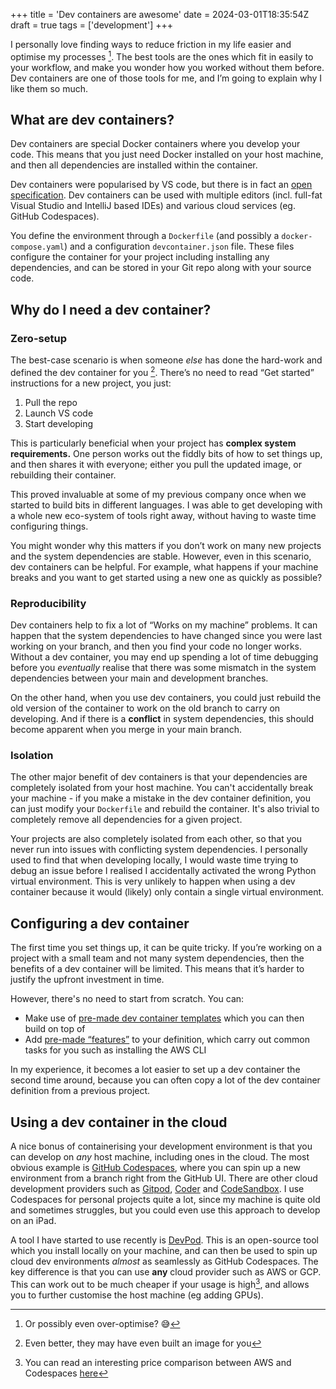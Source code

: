 +++
title = 'Dev containers are awesome'
date = 2024-03-01T18:35:54Z
draft = true
tags = ['development']
+++

I personally love finding ways to reduce friction in my life easier and optimise my processes [^1]. The best tools are the ones which fit in easily to your workflow, and make you wonder how you worked without them before. Dev containers are one of those tools for me, and I’m going to explain why I like them so much.

## What are dev containers?

Dev containers are special Docker containers where you develop your code. This means that you just need Docker installed on your host machine, and then all dependencies are installed within the container.

Dev containers were popularised by VS code, but there is in fact an [open specification](https://containers.dev/). Dev containers can be used with multiple editors (incl. full-fat Visual Studio and IntelliJ based IDEs) and various cloud services (eg. GitHub Codespaces).

You define the environment through a `Dockerfile` (and possibly a `docker-compose.yaml`) and a configuration `devcontainer.json` file. These files configure the container for your project including installing any dependencies, and can be stored in your Git repo along with your source code.

## Why do I need a dev container?

### Zero-setup

The best-case scenario is when someone _else_ has done the hard-work and defined the dev container for you [^2]. There’s no need to read “Get started” instructions for a new project, you just:

1. Pull the repo
2. Launch VS code
3. Start developing

This is particularly beneficial when your project has **complex system requirements.** One person works out the fiddly bits of how to set things up, and then shares it with everyone; either you pull the updated image, or rebuilding their container.

This proved invaluable at some of my previous company once when we started to build bits in different languages. I was able to get developing with a whole new eco-system of tools right away, without having to waste time configuring things.

You might wonder why this matters if you don’t work on many new projects and the system dependencies are stable. However, even in this scenario, dev containers can be helpful. For example, what happens if your machine breaks and you want to get started using a new one as quickly as possible?

### Reproducibility

Dev containers help to fix a lot of “Works on my machine” problems. It can happen that the system dependencies to have changed since you were last working on your branch, and then you find your code no longer works. Without a dev container, you may end up spending a lot of time debugging before you _eventually_ realise that there was some mismatch in the system dependencies between your main and development branches.

On the other hand, when you use dev containers, you could just rebuild the old version of the container to work on the old branch to carry on developing. And if there is a **conflict** in system dependencies, this should become apparent when you merge in your main branch.

### Isolation

The other major benefit of dev containers is that your dependencies are completely isolated from your host machine. You can't accidentally break your machine - if you make a mistake in the dev container definition, you can just modify your `Dockerfile` and rebuild the container. It's also trivial to completely remove all dependencies for a given project.

Your projects are also completely isolated from each other, so that you never run into issues with conflicting system dependencies. I personally used to find that when developing locally, I would waste time trying to debug an issue before I realised I accidentally activated the wrong Python virtual environment. This is very unlikely to happen when using a dev container because it would (likely) only contain a single virtual environment.

## Configuring a dev container

The first time you set things up, it can be quite tricky. If you’re working on a project with a small team and not many system dependencies, then the benefits of a dev container will be limited. This means that it’s harder to justify the upfront investment in time.

However, there's no need to start from scratch. You can:

- Make use of [pre-made dev container templates](https://containers.dev/templates) which you can then build on top of
- Add [pre-made “features”](https://containers.dev/features) to your definition, which carry out common tasks for you such as installing the AWS CLI

In my experience, it becomes a lot easier to set up a dev container the second time around, because you can often copy a lot of the dev container definition from a previous project.

## Using a dev container in the cloud

A nice bonus of containerising your development environment is that you can develop on _any_ host machine, including ones in the cloud. The most obvious example is [GitHub Codespaces](https://github.com/features/codespaces), where you can spin up a new environment from a branch right from the GitHub UI. There are other cloud development providers such as [Gitpod](https://www.gitpod.io/), [Coder](https://coder.com/) and [CodeSandbox](https://codesandbox.io/). I use Codespaces for personal projects quite a lot, since my machine is quite old and sometimes struggles, but you could even use this approach to develop on an iPad.

A tool I have started to use recently is [DevPod](https://devpod.sh/). This is an open-source tool which you install locally on your machine, and can then be used to spin up cloud dev environments _almost_ as seamlessly as GitHub Codespaces. The key difference is that you can use **any** cloud provider such as AWS or GCP. This can work out to be much cheaper if your usage is high[^3], and allows you to further customise the host machine (eg adding GPUs).

[^1]: Or possibly even over-optimise? 😅
[^2]: Even better, they may have even built an image for you
[^3]: You can read an interesting price comparison between AWS and Codespaces [here](https://pauley.me/post/2022/ec2-codespace-autostart/)
